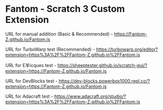 # Fantom - Scratch 3 Custom Extension
URL for manual addition (Basic & Recommended) - https://Fantom-Z.github.io/Fantom.js

URL for TurboWarp test (Recommended) - https://turbowarp.org/editor?extension=https%3A%2F%2FFantom-Z.github.io%2FFantom.js

URL for E羊icques test - https://sheeptester.github.io/scratch-gui/?extension=https://Fantom-Z.github.io/Fantom.js

URL for DevBlocks test - https://dev-blocks.powerbox1000.repl.co/?extension=https://Fantom-Z.github.io/Fantom.js

URL for Adacraft test - https://www.adacraft.org/studio/?extension=https%3A%2F%2FFantom-Z.github.io%2FFantom.js
